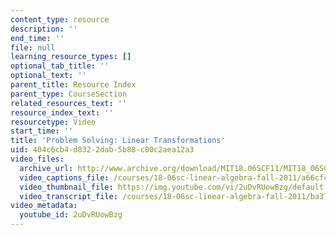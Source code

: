 ```yaml
---
content_type: resource
description: ''
end_time: ''
file: null
learning_resource_types: []
optional_tab_title: ''
optional_text: ''
parent_title: Resource Index
parent_type: CourseSection
related_resources_text: ''
resource_index_text: ''
resourcetype: Video
start_time: ''
title: 'Problem Solving: Linear Transformations'
uid: 404c6cb4-d832-2dab-5b88-c00c2aea12a3
video_files:
  archive_url: http://www.archive.org/download/MIT18.06SCF11/MIT18_06SC_110714_N2_300k.mp4
  video_captions_file: /courses/18-06sc-linear-algebra-fall-2011/a66cfc55e6e85ebfbfcf1992ec3f3e20_2uDvRUowBzg.vtt
  video_thumbnail_file: https://img.youtube.com/vi/2uDvRUowBzg/default.jpg
  video_transcript_file: /courses/18-06sc-linear-algebra-fall-2011/ba37cda59a77cb70a283aabd357f0c6e_2uDvRUowBzg.pdf
video_metadata:
  youtube_id: 2uDvRUowBzg
---
```

